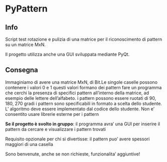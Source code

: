 # PyPattern

## Info

Script test rotazione e pulizia di una matrice per il riconoscimento di pattern su un matrice MxN.

Il progetto utilizza anche una GUI sviluppata mediante PyQt.

## Consegna

Immaginiamo di avere una matrice MxN, di Bit.Le singole caselle possono contenere i valori 0 e 1
questi valori formano dei pattern
fare un programma che cerchi la presenza di specifici pattern all’interno della matrice, ad esempio delle lettere dell’alfabeto.
i pattern possono essere ruotati di 90, 180, 270 gradi
i pattern sono specificabili in formato a scelta dello studente.
L’ algoritmo  deve essere implementato dal codice dello studente.
Non e’ consentito usare librerie esterne per i pattern

**Se il progetto è svolto in gruppo**:
il programma avra’ una GUI per inserire il pattern da cercare e visualizzare i pattern trovati 

Requisito opzionale per chi si divertisse:
il pattern puo’ avere spessori maggiori di una casella

Sono benvenute, anche se non richieste, funzionalita’ aggiuntive!


